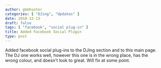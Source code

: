 ```yaml
---
author: gbmhunter
categories: [ "DJing", "Updates" ]
date: 2010-12-13
draft: false
tags: [ "facebook", "social plug-in" ]
title: Added Facebook Social Plugin
type: post
---
```


Added facebook social plug-ins to the DJing section and to this main page. The DJ one works well, however this one is in the wrong place, has the wrong colour, and doesn't look to great. Will fix at some point.
